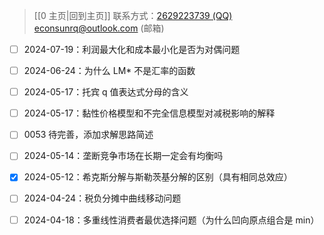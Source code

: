 > [[0 主页|回到主页]]
> 联系方式：<a href="https://qm.qq.com/q/iA1sKuakak">2629223739 (QQ)</a> <a href="mailto:econsunrq@outlook.com">econsunrq@outlook.com (邮箱)</a>

- [ ] 2024-07-19：利润最大化和成本最小化是否为对偶问题

- [ ] 2024-06-24：为什么 LM* 不是汇率的函数

- [ ] 2024-05-17：托宾 q 值表达式分母的含义

- [ ] 2024-05-17：黏性价格模型和不完全信息模型对减税影响的解释

- [ ] 0053 待完善，添加求解思路简述

- [ ] 2024-05-14：垄断竞争市场在长期一定会有均衡吗

- [x] 2024-05-12：希克斯分解与斯勒茨基分解的区别（具有相同总效应）

- [ ] 2024-04-24：税负分摊中曲线移动问题

- [ ] 2024-04-18：多重线性消费者最优选择问题（为什么凹向原点组合是 min）